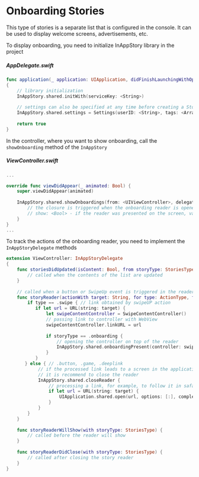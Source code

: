 # Onboarding Stories

This type of stories is a separate list that is configured in the console. It can be used to display welcome screens, advertisements, etc.

To display onboarding, you need to initialize InAppStory library in the project

##### AppDelegate.swift
```swift
func application(_ application: UIApplication, didFinishLaunchingWithOptions launchOptions: [UIApplication.LaunchOptionsKey: Any]?) -> Bool
{
    // library initialization
    InAppStory.shared.initWith(serviceKey: <String>)
    
    // settings can also be specified at any time before creating a StoryView or calling individual stories 
    InAppStory.shared.settings = Settings(userID: <String>, tags: <Array<String>>)
    
    return true
}
```

In the controller, where you want to show onboarding, call the `showOnboarding` method of the `InAppStory`

##### ViewController.swift
```swift 
... 

override func viewDidAppear(_ animated: Bool) {
    super.viewDidAppear(animated)
    
    InAppStory.shared.showOnboardings(from: <UIViewController>, delegate: <InAppStoryDelegate>) { show in
        // the closure is triggered when the onboarding reader is opened
        // show: <Bool> - if the reader was presented on the screen, value is true
    }
}
...
```

To track the actions of the onboarding reader, you need to implement the `InAppStoryDelegate` methods

```swift 
extension ViewController: InAppStoryDelegate
{
    func storiesDidUpdated(isContent: Bool, from storyType: StoriesType) {
        // called when the contents of the list are updated
    }
    
    // called when a button or SwipeUp event is triggered in the reader
    func storyReader(actionWith target: String, for type: ActionType, from storyType: StoriesType) {
        if type == .swipe { // link obtained by swipeUP action
           if let url = URL(string: target) {
               let swipeContentController = SwipeContentController()
               // passing link to controller with WebView
               swipeContentController.linkURL = url
               
               if storyType == .onboarding {
	               // opening the controller on top of the reader
	               InAppStory.shared.onboardingPresent(controller: swipeContentController)
               }
           }
       } else { // .button, .game, .deeplink
            // if the processed link leads to a screen in the application, 
            // it is recommend to close the reader
            InAppStory.shared.closeReader {
                // processing a link, for example, to follow it in safari
                if let url = URL(string: target) {
                    UIApplication.shared.open(url, options: [:], completionHandler: nil)
                }
            }
        }
    }
    
    func storyReaderWillShow(with storyType: StoriesType) {
        // called before the reader will show
    }
    
    func storyReaderDidClose(with storyType: StoriesType) {
        // called after closing the story reader
    }
}
```